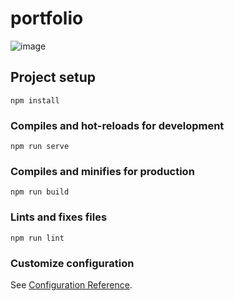 # portfolio

![image](https://user-images.githubusercontent.com/41020659/186585160-3638f2ef-c2cf-4784-a2f3-be5c809b38b6.png)

## Project setup
```
npm install
```

### Compiles and hot-reloads for development
```
npm run serve
```

### Compiles and minifies for production
```
npm run build
```

### Lints and fixes files
```
npm run lint
```

### Customize configuration
See [Configuration Reference](https://cli.vuejs.org/config/).
